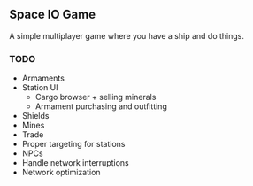 ## Space IO Game

A simple multiplayer game where you have a ship and do things.

### TODO

- Armaments
- Station UI
  * Cargo browser + selling minerals
  * Armament purchasing and outfitting
- Shields
- Mines
- Trade
- Proper targeting for stations
- NPCs
- Handle network interruptions
- Network optimization